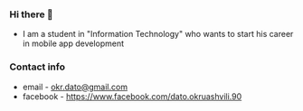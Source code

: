 ### Hi there 👋


- I am a student in "Information Technology" who wants to start his career in mobile app development 


### Contact info

- email - okr.dato@gmail.com
- facebook - https://www.facebook.com/dato.okruashvili.90


